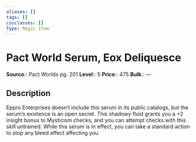 ```yaml
---
aliases: []
tags: []
cssclasses: []
Type: Magic Item
---
```


# Pact World Serum, Eox Deliquesce

**Source**:: Pact Worlds pg. 201
**Level**:: 5
**Price**:: 475
**Bulk**:: —

## Description

Eppro Enterprises doesn’t include this serum in its public catalogs, but the serum’s existence is an open secret. This shadowy fluid grants you a +2 insight bonus to Mysticism checks, and you can attempt checks with this skill untrained. While this serum is in effect, you can take a standard action to stop any bleed effect affecting you.
